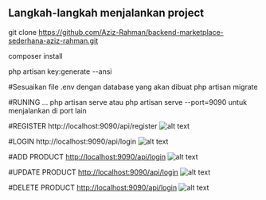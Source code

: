 Langkah-langkah menjalankan project
------------------------------------

git clone https://github.com/Aziz-Rahman/backend-marketplace-sederhana-aziz-rahman.git

composer install

php artisan key:generate --ansi

#Sesuaikan file .env dengan database yang akan dibuat
php artisan migrate

#RUNING ...
php artisan serve atau 
php artisan serve --port=9090 untuk menjalankan di port lain

#REGISTER
http://localhost:9090/api/register
![alt text](https://github.com/Aziz-Rahman/backend-marketplace-sederhana-aziz-rahman/tree/main/screenshoot/register.png)


#LOGIN
http://localhost:9090/api/login
![alt text](https://github.com/Aziz-Rahman/backend-marketplace-sederhana-aziz-rahman/tree/main/screenshoot/login.png)


#ADD PRODUCT
[http://localhost:9090/api/login](http://localhost:9090/api/merchant/product)
![alt text](https://github.com/Aziz-Rahman/backend-marketplace-sederhana-aziz-rahman/tree/main/screenshoot/addProduct-merchant.png)


#UPDATE PRODUCT
[http://localhost:9090/api/login](http://localhost:9090/api/merchant/updateProduct)
![alt text](https://github.com/Aziz-Rahman/backend-marketplace-sederhana-aziz-rahman/tree/main/screenshoot/updateProduct-merchant.png)


#DELETE PRODUCT
[http://localhost:9090/api/login](http://localhost:9090/api/merchant/deleteProduct/9)
![alt text](https://github.com/Aziz-Rahman/backend-marketplace-sederhana-aziz-rahman/tree/main/screenshoot/deleteProduct-merchant.png)

